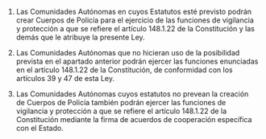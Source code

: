 1. Las Comunidades Autónomas en cuyos Estatutos esté previsto podrán crear Cuerpos de Policía para el ejercicio de las funciones de vigilancia y protección a que se refiere el artículo 148.1.22 de la Constitución y las demás que le atribuye la presente Ley.

2. Las Comunidades Autónomas que no hicieran uso de la posibilidad prevista en el apartado anterior podrán ejercer las funciones enunciadas en el artículo 148.1.22 de la Constitución, de conformidad con los artículos 39 y 47 de esta Ley.

3. Las Comunidades Autónomas cuyos estatutos no prevean la creación de Cuerpos de Policía también podrán ejercer las funciones de vigilancia y protección a que se refiere el artículo 148.1.22 de la Constitución mediante la firma de acuerdos de cooperación específica con el Estado.
